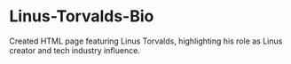 # Linus-Torvalds-Bio
Created HTML page featuring Linus Torvalds, highlighting his role as Linus creator and tech industry influence.
